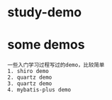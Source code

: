 # study-demo
# some demos #	
	一些入门学习过程写过的demo，比较简单
	1. shiro demo
	2. quartz demo
	3. quartz demo
	4. mybatis-plus demo
